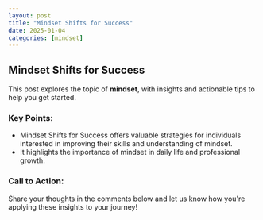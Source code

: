 ```yaml
---
layout: post
title: "Mindset Shifts for Success"
date: 2025-01-04
categories: [mindset]
---
```


## Mindset Shifts for Success

This post explores the topic of **mindset**, with insights and actionable tips to help you get started.

### Key Points:
- Mindset Shifts for Success offers valuable strategies for individuals interested in improving their skills and understanding of mindset.
- It highlights the importance of mindset in daily life and professional growth.

### Call to Action:
Share your thoughts in the comments below and let us know how you're applying these insights to your journey!
